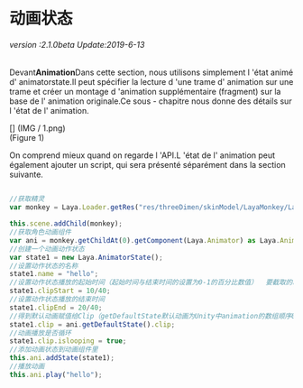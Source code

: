 # 动画状态

###### *version :2.1.0beta   Update:2019-6-13*

Devant**Animation**Dans cette section, nous utilisons simplement l 'état animé d' animatorstate.Il peut spécifier la lecture d 'une trame d' animation sur une trame et créer un montage d 'animation supplémentaire (fragment) sur la base de l' animation originale.Ce sous - chapitre nous donne des détails sur l 'état de l' animation.

[] (IMG / 1.png) <br > (Figure 1)

On comprend mieux quand on regarde l 'API.L 'état de l' animation peut également ajouter un script, qui sera présenté séparément dans la section suivante.


```typescript

//获取精灵
var monkey = Laya.Loader.getRes("res/threeDimen/skinModel/LayaMonkey/LayaMonkey.lh") as Laya.Sprite3D;

this.scene.addChild(monkey);
//获取角色动画组件
var ani = monkey.getChildAt(0).getComponent(Laya.Animator) as Laya.Animator;
//创建一个动画动作状态
var state1 = new Laya.AnimatorState();
//设置动作状态的名称
state1.name = "hello";
//设置动作状态播放的起始时间（起始时间与结束时间的设置为0-1的百分比数值）  要截取的时间点 / 动画的总时长
state1.clipStart = 10/40;
//设置动作状态播放的结束时间
state1.clipEnd = 20/40;
//得到默认动画赋值给Clip（getDefaultState默认动画为Unity中animation的数组顺序0下标的动画）
state1.clip = ani.getDefaultState().clip;
//动画播放是否循环
state1.clip.islooping = true;
//添加动画状态到动画组件里
this.ani.addState(state1);
//播放动画
this.ani.play("hello");
```


